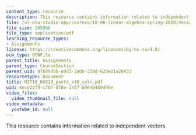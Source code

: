 ```yaml
---
content_type: resource
description: This resource contains information related to independent vectors.
file: /ol-ocw-studio-app/courses/18-06-linear-algebra-spring-2010/4ece22f9c707878e1e57b9840469490e_MIT18_06S10_pset4_s10_soln.pdf
file_size: 205966
file_type: application/pdf
learning_resource_types:
- Assignments
license: https://creativecommons.org/licenses/by-nc-sa/4.0/
ocw_type: OCWFile
parent_title: Assignments
parent_type: CourseSection
parent_uid: 87609dbb-a9d1-3a6b-234d-62de21a20433
resourcetype: Document
title: MIT18_06S10_pset4_s10_soln.pdf
uid: 4ece22f9-c707-878e-1e57-b9840469490e
video_files:
  video_thumbnail_file: null
video_metadata:
  youtube_id: null
---
```

This resource contains information related to independent vectors.